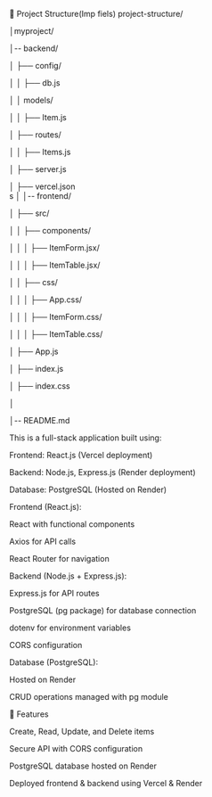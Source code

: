 📂 Project Structure(Imp fiels)
project-structure/

│myproject/

│-- backend/

│   ├── config/

│   │   ├── db.js

│   │   models/

│   │   ├── Item.js

│   ├── routes/

│   │   ├── Items.js 

│   ├── server.js 

│   ├── vercel.json  
s
│
│-- frontend/

│   ├── src/

│   │   ├── components/ 

│   │   │    ├── ItemForm.jsx/ 

│   │   │    ├── ItemTable.jsx/

│   │   ├── css/ 

│   │   │    ├── App.css/ 

│   │   │    ├── ItemForm.css/ 

│   │   │    ├── ItemTable.css/

│   ├── App.js         

│   ├── index.js 

│   ├── index.css     

│

│-- README.md   


This is a full-stack application built using:

Frontend: React.js (Vercel deployment)

Backend: Node.js, Express.js (Render deployment)

Database: PostgreSQL (Hosted on Render)


Frontend (React.js):

React with functional components

Axios for API calls

React Router for navigation

Backend (Node.js + Express.js):

Express.js for API routes

PostgreSQL (pg package) for database connection

dotenv for environment variables

CORS configuration

Database (PostgreSQL):

Hosted on Render

CRUD operations managed with pg module


🚀 Features

Create, Read, Update, and Delete items

Secure API with CORS configuration

PostgreSQL database hosted on Render

Deployed frontend & backend using Vercel & Render